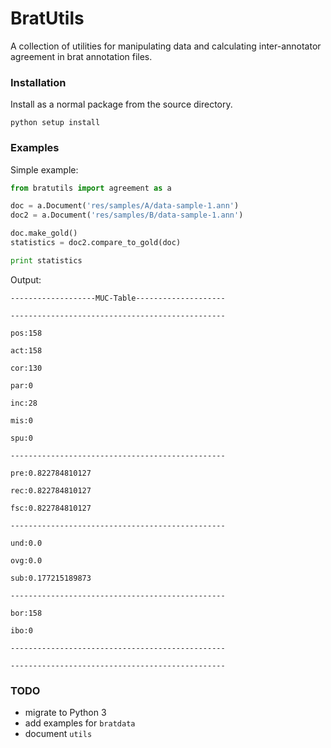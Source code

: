 BratUtils
=========

A collection of utilities for manipulating data and calculating inter-annotator 
agreement in brat annotation files.

### Installation

Install as a normal package from the source directory.

```python setup install```


### Examples

Simple example:

```python
from bratutils import agreement as a

doc = a.Document('res/samples/A/data-sample-1.ann')
doc2 = a.Document('res/samples/B/data-sample-1.ann')

doc.make_gold()
statistics = doc2.compare_to_gold(doc)

print statistics
```

Output:

```shell
-------------------MUC-Table--------------------

------------------------------------------------

pos:158

act:158

cor:130

par:0

inc:28

mis:0

spu:0

------------------------------------------------

pre:0.822784810127

rec:0.822784810127

fsc:0.822784810127

------------------------------------------------

und:0.0

ovg:0.0

sub:0.177215189873

------------------------------------------------

bor:158

ibo:0

------------------------------------------------

------------------------------------------------
```

### TODO

* migrate to Python 3
* add examples for `bratdata`
* document `utils`
